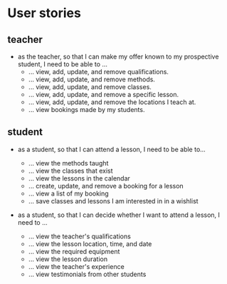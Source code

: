 # User stories

## teacher

- as the teacher, so that I can make my offer known to my prospective student, I need to be able to ...
  - ... view, add, update, and remove qualifications.
  - ... view, add, update, and remove methods.
  - ... view, add, update, and remove classes.
  - ... view, add, update, and remove a specific lesson.
  - ... view, add, update, and remove the locations I teach at.
  - ... view bookings made by my students.

## student

- as a student, so that I can attend a lesson, I need to be able to...

  - ... view the methods taught
  - ... view the classes that exist
  - ... view the lessons in the calendar
  - ... create, update, and remove a booking for a lesson
  - ... view a list of my booking
  - ... save classes and lessons I am interested in in a wishlist

- as a student, so that I can decide whether I want to attend a lesson, I need to ...

  - ... view the teacher's qualifications
  - ... view the lesson location, time, and date
  - ... view the required equipment
  - ... view the lesson duration
  - ... view the teacher's experience
  - ... view testimonials from other students
  
